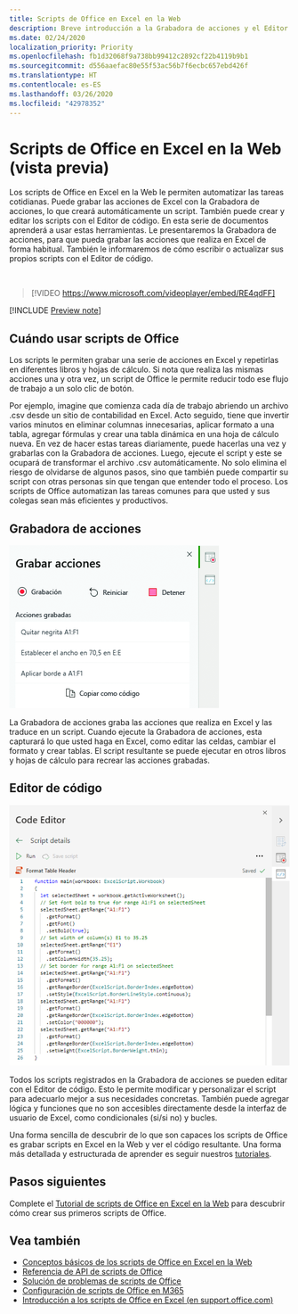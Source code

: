 ```yaml
---
title: Scripts de Office en Excel en la Web
description: Breve introducción a la Grabadora de acciones y el Editor de código para scripts de Office.
ms.date: 02/24/2020
localization_priority: Priority
ms.openlocfilehash: fb1d32068f9a738bb99412c2892cf22b4119b9b1
ms.sourcegitcommit: d556aaefac80e55f53ac56b7f6ecbc657ebd426f
ms.translationtype: HT
ms.contentlocale: es-ES
ms.lasthandoff: 03/26/2020
ms.locfileid: "42978352"
---
```

# <a name="office-scripts-in-excel-on-the-web-preview"></a>Scripts de Office en Excel en la Web (vista previa)

Los scripts de Office en Excel en la Web le permiten automatizar las tareas cotidianas. Puede grabar las acciones de Excel con la Grabadora de acciones, lo que creará automáticamente un script. También puede crear y editar los scripts con el Editor de código. En esta serie de documentos aprenderá a usar estas herramientas. Le presentaremos la Grabadora de acciones, para que pueda grabar las acciones que realiza en Excel de forma habitual. También le informaremos de cómo escribir o actualizar sus propios scripts con el Editor de código.

<br>

> [!VIDEO https://www.microsoft.com/videoplayer/embed/RE4qdFF]

[!INCLUDE [Preview note](../includes/preview-note.md)]

## <a name="when-to-use-office-scripts"></a>Cuándo usar scripts de Office

Los scripts le permiten grabar una serie de acciones en Excel y repetirlas en diferentes libros y hojas de cálculo. Si nota que realiza las mismas acciones una y otra vez, un script de Office le permite reducir todo ese flujo de trabajo a un solo clic de botón.

Por ejemplo, imagine que comienza cada día de trabajo abriendo un archivo .csv desde un sitio de contabilidad en Excel. Acto seguido, tiene que invertir varios minutos en eliminar columnas innecesarias, aplicar formato a una tabla, agregar fórmulas y crear una tabla dinámica en una hoja de cálculo nueva. En vez de hacer estas tareas diariamente, puede hacerlas una vez y grabarlas con la Grabadora de acciones. Luego, ejecute el script y este se ocupará de transformar el archivo .csv automáticamente. No solo elimina el riesgo de olvidarse de algunos pasos, sino que también puede compartir su script con otras personas sin que tengan que entender todo el proceso. Los scripts de Office automatizan las tareas comunes para que usted y sus colegas sean más eficientes y productivos.

## <a name="action-recorder"></a>Grabadora de acciones

![La Grabadora de acciones después de haber grabado varias acciones.](../images/action-recorder-intro.png)

La Grabadora de acciones graba las acciones que realiza en Excel y las traduce en un script. Cuando ejecute la Grabadora de acciones, esta capturará lo que usted haga en Excel, como editar las celdas, cambiar el formato y crear tablas. El script resultante se puede ejecutar en otros libros y hojas de cálculo para recrear las acciones grabadas.

## <a name="code-editor"></a>Editor de código

![El Editor de código mostrando el código del script anterior.](../images/code-editor-intro.png)

Todos los scripts registrados en la Grabadora de acciones se pueden editar con el Editor de código. Esto le permite modificar y personalizar el script para adecuarlo mejor a sus necesidades concretas. También puede agregar lógica y funciones que no son accesibles directamente desde la interfaz de usuario de Excel, como condicionales (si/si no) y bucles.

Una forma sencilla de descubrir de lo que son capaces los scripts de Office es grabar scripts en Excel en la Web y ver el código resultante. Una forma más detallada y estructurada de aprender es seguir nuestros [tutoriales](../tutorials/excel-tutorial.md).

## <a name="next-steps"></a>Pasos siguientes

Complete el [Tutorial de scripts de Office en Excel en la Web](../tutorials/excel-tutorial.md) para descubrir cómo crear sus primeros scripts de Office.

## <a name="see-also"></a>Vea también

- [Conceptos básicos de los scripts de Office en Excel en la Web](../develop/scripting-fundamentals.md)
- [Referencia de API de scripts de Office](/javascript/api/office-scripts/overview)
- [Solución de problemas de scripts de Office](../testing/troubleshooting.md)
- [Configuración de scripts de Office en M365](https://support.office.com/article/office-scripts-settings-in-m365-19d3c51a-6ca2-40ab-978d-60fa49554dcf)
- [Introducción a los scripts de Office en Excel (en support.office.com)](https://support.office.com/article/introduction-to-office-scripts-in-excel-9fbe283d-adb8-4f13-a75b-a81c6baf163a)
